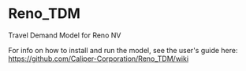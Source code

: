 # Reno_TDM
Travel Demand Model for Reno NV

For info on how to install and run the model, see the user's guide here:
https://github.com/Caliper-Corporation/Reno_TDM/wiki